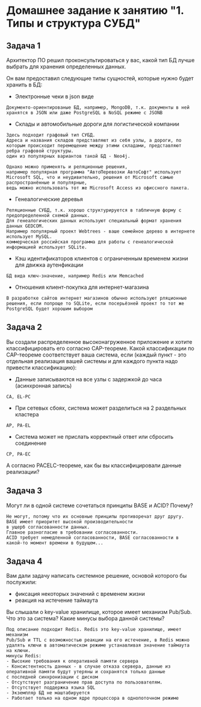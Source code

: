 # Домашнее задание к занятию "1. Типы и структура СУБД"

## Задача 1

Архитектор ПО решил проконсультироваться у вас, какой тип БД 
лучше выбрать для хранения определенных данных.

Он вам предоставил следующие типы сущностей, которые нужно будет хранить в БД:

- Электронные чеки в json виде

```
Документо-ориентированые БД, например, MongoDB, т.к. документы в ней хранятся в JSON или даже PostgreSQL в NoSQL режиме с JSONB

```

- Склады и автомобильные дороги для логистической компании
```
Здесь подходит графовый тип СУБД.
Адреса и названия складов представляют из себя узлы, а дороги, по которым происходит перемещение между этими складами, представляют ребра графовой структуры.
один из популярных вариантов такой БД - Neo4j. 

Однако можно применять и реляционные решения,
например популярная программа "АвтоПеревозки АвтоСофт" использует Microsoft SQL, что и неудивительно, решения от Microsoft самые распространённые и популярные,
ведь можно использовать тот же Microsoft Access из офиссного пакета.
```
- Генеалогические деревья

```
Реляционные СУБД, т.к. хорошо структурируется в табличную форму с предопределенной схемой данных.
Для генеалогических данных используют специальный формат хранения данных GEDCOM.
Например популярный проект Webtrees - ваше семейное дерево в интернете использует MySQL. 
коммерческая российская программа для работы с генеалогической информацией использует SQLite.
```
- Кэш идентификаторов клиентов с ограниченным временем жизни для движка аутенфикации
```
БД вида ключ-значение, например Redis или Memcached
```

- Отношения клиент-покупка для интернет-магазина

```
В разработке сайтов интернет магазинов обычно используют рляционные решения, если попроще то SQLite, если посерьёзней проект то тот же PostgreSQL будет хорошим выбором
```


## Задача 2

Вы создали распределенное высоконагруженное приложение и хотите классифицировать его согласно 
CAP-теореме. Какой классификации по CAP-теореме соответствует ваша система, если 
(каждый пункт - это отдельная реализация вашей системы и для каждого пункта надо привести классификацию):

- Данные записываются на все узлы с задержкой до часа (асинхронная запись)
```
CA, EL-PC
```

- При сетевых сбоях, система может разделиться на 2 раздельных кластера
```
AP, PA-EL
```

- Система может не прислать корректный ответ или сбросить соединение

```
CP, PA-EC
```

А согласно PACELC-теореме, как бы вы классифицировали данные реализации?

## Задача 3

Могут ли в одной системе сочетаться принципы BASE и ACID? Почему?
```
Не могут, потому что их основные принципы противоречат друг другу. BASE имеет приоритет высокой производительности
в ущерб согласованности данных.
Главное разногласие в требовании согласованности.
ACID требует немедленной согласованности, BASE согласованности в какой-то момент времени в будущем...
```

## Задача 4

Вам дали задачу написать системное решение, основой которого бы послужили:

- фиксация некоторых значений с временем жизни
- реакция на истечение таймаута

Вы слышали о key-value хранилище, которое имеет механизм Pub/Sub. 
Что это за система? Какие минусы выбора данной системы?

```
Под описание подходит Redis. Redis это key-value хранилище, имеет механизм
Pub/Sub и TTL с возможностью реакции на его истечение, в Redis можно удалять ключи в автоматическом режиме устанавливая значение таймаута на ключи.
минусы Redis:
- Высокие требования к оперативной памяти сервера
- Консистентность данных - в случае отказа сервера, данные из оперативной памяти будут утеряны и сохранятся только данные 
с последней синхронизации с диском
- Отсутствует разграничение прав доступа по пользователям.
- Отсутствует поддержка языка SQL
- Экземпляр БД не маштабируется
- Работает только на одном ядре процессора в однопоточном режиме
```
